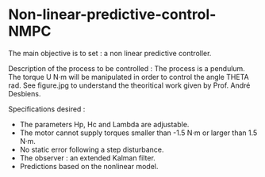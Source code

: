 # Non-linear-predictive-control-NMPC

The main objective is to set : a non linear predictive controller.


Description of the process to be controlled :
The process is a pendulum. The torque U N·m will be manipulated in 
order to control the angle THETA rad. See figure.jpg to understand
the theoritical work given by Prof. André Desbiens.  






Specifications desired : 
- The parameters Hp, Hc and Lambda are adjustable.
- The motor cannot supply torques smaller than -1.5 N·m or larger than 1.5 N·m.
- No static error following a step disturbance.
- The observer : an extended Kalman filter.
- Predictions based on the nonlinear model.
